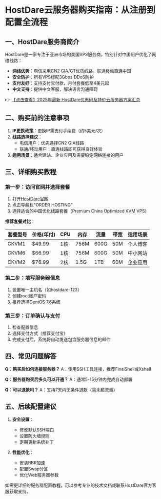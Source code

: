 # HostDare云服务器购买指南：从注册到配置全流程

## 一、HostDare服务商简介

HostDare是一家专注于亚洲市场的美国VPS服务商，特别针对中国用户优化了网络线路：

- **网络优势**：电信采用CN2 GIA/GT优质线路，联通移动直连中国
- **安全防护**：所有VPS标配3Gbps DDoS防护
- **支付友好**：支持支付宝付款，月付套餐低至4美元起
- **中文支持**：提供中文客服，解决语言沟通障碍

👉 [【点击查看】2025年最新 HostDare优惠码及特价云服务器方案汇总](https://bit.ly/hostdare)

## 二、购买前的注意事项

1. **IP更换政策**：更换IP需支付手续费（约5美元/次）
2. **线路选择建议**：
   - 电信用户：优先选择CN2 GIA线路
   - 联通/移动用户：直连线路即可获得良好体验
3. **适用场景**：适合建站、企业应用及需要稳定网络连接的用户

## 三、详细购买教程

### 第一步：访问官网并选择套餐
1. 打开[HostDare官网](https://bit.ly/hostdare)
2. 点击导航栏"ORDER HOSTING"
3. 选择适合的中国优化线路套餐（Premium China Optimized KVM VPS）

**推荐套餐对比**：

| 套餐型号 | 价格(年付) | CPU | 内存 | 流量 | 带宽 | 适用场景 |
|---------|-----------|-----|------|-----|------|--------|
| CKVM1   | $49.99    | 1核 | 756M | 600G | 50M  | 个人博客 |
| CKVM6   | $66.99    | 1核 | 756M | 600G | 50M  | 中小网站 |
| CKVM2   | $76.99    | 2核 | 1.5G | 1TB | 60M  | 企业应用 |

### 第二步：填写服务器信息
1. 设置唯一主机名（如hostdare-123）
2. 创建root账户密码
3. 推荐选择CentOS 7.6系统

### 第三步：订单确认与支付
1. 检查配置信息
2. 选择支付方式（推荐支付宝）
3. 完成支付后，系统将自动发送包含服务器信息的邮件

## 四、常见问题解答

**Q：购买后如何连接服务器？**
A：使用SSH工具连接，推荐FinalShell或Xshell

**Q：服务器购买后多久可以开通？**
A：通常5-15分钟内完成自动部署

**Q：可以退款吗？**
A：支持7天内无条件退款（需未超流量）

## 五、后续配置建议

1. **安全设置**：
   - 修改默认SSH端口
   - 设置防火墙规则
   - 定期更新系统补丁

2. **性能优化**：
   - 安装BBR加速
   - 配置Swap分区
   - 优化Web服务器参数

如需更详细的服务器配置教程，可以参考专业的技术文档或联系HostDare官方客服获取支持。